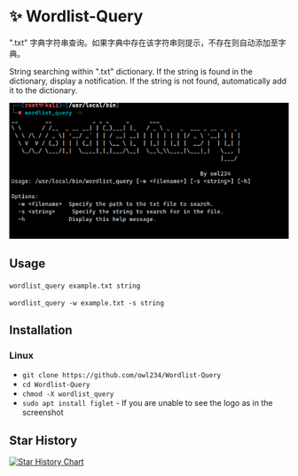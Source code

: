 # :sparkles: Wordlist-Query
".txt" 字典字符串查询。如果字典中存在该字符串则提示，不存在则自动添加至字典。

 String searching within ".txt" dictionary. If the string is found in the dictionary, display a notification. If the string is not found, automatically add it to the dictionary.

![](https://github.com/owl234/Wordlist-Query/blob/main/img/screenshot.jpg)

## Usage

`wordlist_query example.txt string`

`wordlist_query -w example.txt -s string`

## Installation
### Linux
- `git clone https://github.com/owl234/Wordlist-Query`
- `cd Wordlist-Query`
- `chmod -X wordlist_query`
- `sudo apt install figlet`  - If you are unable to see the logo as in the screenshot

## Star History

[![Star History Chart](https://api.star-history.com/svg?repos=owl234/Wordlist-Query&type=Date)](https://star-history.com/#owl234/Wordlist-Query&Date)
